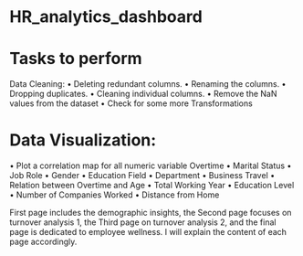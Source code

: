 # HR_analytics_dashboard

# Tasks to perform
Data Cleaning:
• Deleting redundant columns.
• Renaming the columns.
• Dropping duplicates.
• Cleaning individual columns.
• Remove the NaN values from the dataset
• Check for some more Transformations

# Data Visualization:
• Plot a correlation map for all numeric variable Overtime
• Marital Status
• Job Role
• Gender
• Education Field
• Department
• Business Travel
• Relation between Overtime and Age
• Total Working Year
• Education Level
• Number of Companies Worked
• Distance from Home

First page includes the demographic insights, the Second page focuses on turnover analysis 1, the Third page on turnover analysis 2, and the final page is dedicated to employee wellness. I will explain the content of each page accordingly.
